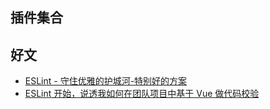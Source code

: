 ## 插件集合





## 好文

- [ESLint - 守住优雅的护城河-特别好的方案](https://mp.weixin.qq.com/s/riWwjlkv7Dm2lF49yXfb3Q)
- [ESLint 开始，说透我如何在团队项目中基于 Vue 做代码校验](https://juejin.cn/post/6974223481181306888)

